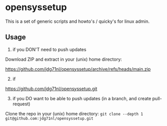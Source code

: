 # opensyssetup

This is a set of generic scripts and howto's / quicky's for linux admin.

## Usage

1. if you DON'T need to push updates

Download ZIP and extract in your (unix) home directory:

https://github.com/jdg71nl/opensyssetup/archive/refs/heads/main.zip

2. if

https://github.com/jdg71nl/opensyssetup.git

3. if you DO want to be able to push updates (in a branch, and create pull-request)

Clone the repo in your (unix) home directory: `git clone --depth 1 git@github.com:jdg71nl/opensyssetup.git`
